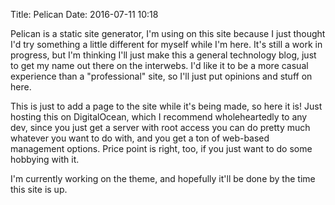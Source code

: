 Title: Pelican
Date: 2016-07-11 10:18

Pelican is a static site generator, I'm using on this site because I just thought I'd try something a little different for myself while I'm here. It's still a work in progress, but I'm thinking I'll just make this a general technology blog, just to get my name out there on the interwebs. I'd like it to be a more casual experience than a "professional" site, so I'll just put opinions and stuff on here. 

This is just to add a page to the site while it's being made, so here it is! Just hosting this on DigitalOcean, which I recommend wholeheartedly to any dev, since you just get a server with root access you can do pretty much whatever you want to do with, and you get a ton of web-based management options. Price point is right, too, if you just want to do some hobbying with it. 

I'm currently working on the theme, and hopefully it'll be done by the time this site is up. 
